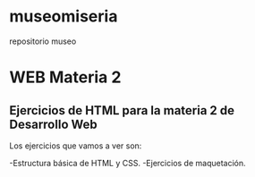 # museomiseria
repositorio museo
# WEB Materia 2
## Ejercicios de HTML para la materia 2 de Desarrollo Web

Los ejercicios que vamos a ver son:

-Estructura básica de HTML y CSS.
-Ejercicios de maquetación.
